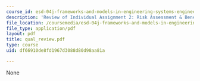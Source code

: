```yaml
---
course_id: esd-04j-frameworks-and-models-in-engineering-systems-engineering-system-design-spring-2007
description: 'Review of Individual Assignment 2: Risk Assessment & Benefit Cost Analysis.'
file_location: /coursemedia/esd-04j-frameworks-and-models-in-engineering-systems-engineering-system-design-spring-2007/df66910de8fd1967d3088d80d98aa81a_qual_review.pdf
file_type: application/pdf
layout: pdf
title: qual_review.pdf
type: course
uid: df66910de8fd1967d3088d80d98aa81a

---
```

None
